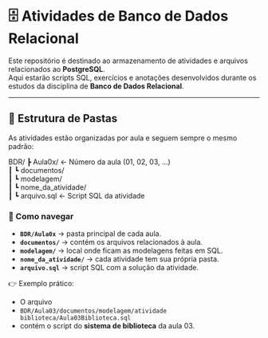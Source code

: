# 🗄️ Atividades de Banco de Dados Relacional

Este repositório é destinado ao armazenamento de atividades e arquivos relacionados ao **PostgreSQL**.  
Aqui estarão scripts SQL, exercícios e anotações desenvolvidos durante os estudos da disciplina de **Banco de Dados Relacional**.

---
## 📂 Estrutura de Pastas

As atividades estão organizadas por aula e seguem sempre o mesmo padrão:

BDR/
 ┣ Aula0x/                  ← Número da aula (01, 02, 03, ...) <br>
 ┃ ┗ documentos/         <br>
 ┃    ┗ modelagem/        <br>
 ┃       ┗ nome_da_atividade/        <br>
 ┃          ┗ arquivo.sql   ← Script SQL da atividade        <br>

### 🔎 Como navegar
- **`BDR/Aula0x`** → pasta principal de cada aula.  
- **`documentos/`** → contém os arquivos relacionados à aula.  
- **`modelagem/`** → local onde ficam as modelagens feitas em SQL.  
- **`nome_da_atividade/`** → cada atividade tem sua própria pasta.  
- **`arquivo.sql`** → script SQL com a solução da atividade.  

👉 Exemplo prático:  
- O arquivo
- `BDR/Aula03/documentos/modelagem/atividade biblioteca/Aula03Biblioteca.sql`
-  contém o script do **sistema de biblioteca** da aula 03.  
